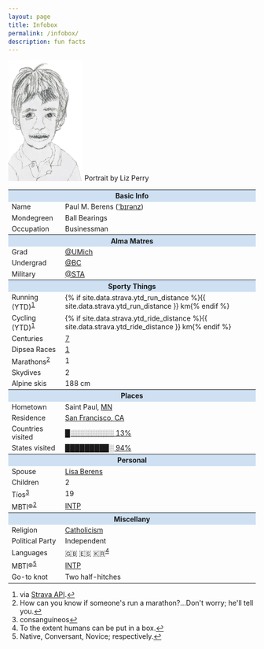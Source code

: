 ```yaml
---
layout: page
title: Infobox
permalink: /infobox/
description: fun facts
---
```

<p><img src="/assets/images/pmb.portrait.png" alt="portrait" style="width: 30%;">
<span class="muted small">Portrait by Liz Perry</span>

<table>
  <tbody>
    <tr>
      <th colspan="2" style="text-align: center; background-color: #cee0f2;">Basic Info</th>
    </tr>
    <tr>
      <td style="text-align: left">Name</td>
      <td style="text-align: left">Paul M. Berens (<a href="/assets/audio/berens.mp3">'b&#x026A;r&#x0259;nz</a>)</td>
    </tr>
    <tr>
      <td style="text-align: left">Mondegreen</td>
      <td style="text-align: left">Ball Bearings</td>
    </tr>
    <tr>
      <td style="text-align: left">Occupation</td>
      <td style="text-align: left">Businessman</td>
    </tr>
    <tr>
      <th colspan="2" style="text-align: center; background-color: #cee0f2;">Alma Matres</th>
    </tr>
    <tr>
      <td style="text-align: left">Grad</td>
      <td style="text-align: left"><a href="https://x.com/UMich" target="_blank">@UMich</a></td>
    </tr>
    <tr>
      <td style="text-align: left">Undergrad</td>
      <td style="text-align: left"><a href="https://x.com/bostoncollege" target="_blank">@BC</a></td>
    </tr>
    <tr>
      <td style="text-align: left">Military</td>
      <td style="text-align: left"><a href="https://x.com/AllThingsSTA" target="_blank">@STA</a></td>
    </tr>
    <tr>
      <th colspan="2" style="text-align: center; background-color: #cee0f2;">Sporty Things</th>
    </tr>
    <tr>
      <td style="text-align: left">Running (YTD)<sup id="fnref1"><a href="#fn1" title="View footnote">1</a></sup></td>
      <td style="text-align: left">{% if site.data.strava.ytd_run_distance %}{{ site.data.strava.ytd_run_distance }} km{% endif %}</td>
    </tr>
    <tr>
      <td style="text-align: left">Cycling (YTD)<sup id="fnref1"><a href="#fn1" title="View footnote">1</a></sup></td>
      <td style="text-align: left">{% if site.data.strava.ytd_ride_distance %}{{ site.data.strava.ytd_ride_distance }} km{% endif %}</td>
    </tr>
    <tr>
      <td style="text-align: left">Centuries</td>
      <td style="text-align: left"><a href="/centuries/">7</a></td>
    </tr>
    <tr>
      <td style="text-align: left">Dipsea Races</td>
      <td style="text-align: left"><a href="https://www.strava.com/activities/14737190977" target="_blank">1</a></td>
    </tr>
    <tr>
      <td style="text-align: left">Marathons<sup id="fnref2"><a href="#fn2" title="View footnote">2</a></sup></td>
      <td style="text-align: left">1</td>
    </tr>
    <tr>
      <td style="text-align: left">Skydives</td>
      <td style="text-align: left">2</td>
    </tr>
    <tr>
      <td style="text-align: left">Alpine skis</td>
      <td style="text-align: left">188 cm</td>
    </tr>
    <tr>
      <th colspan="2" style="text-align: center; background-color: #cee0f2;">Places</th>
    </tr>
    <tr>
      <td style="text-align: left">Hometown</td>
      <td style="text-align: left">Saint Paul, <a href="/mn/">MN</a></td>
    </tr>
    <tr>
      <td style="text-align: left">Residence</td>
      <td style="text-align: left"><a href="/sf/">San Francisco, CA</a></td>
    </tr>
    <tr>
      <td style="text-align: left">Countries visited</td>
      <td style="text-align: left"><a href="/countries/">█░░░░░░░░░ 13%</a></td>
    </tr>
    <tr>
      <td style="text-align: left">States visited</td>
      <td style="text-align: left"><a href="/states/">█████████░ 94%</a></td>
    </tr>
    <tr>
      <th colspan="2" style="text-align: center; background-color: #cee0f2;">Personal</th>
    </tr>
    <tr>
      <td style="text-align: left">Spouse</td>
      <td style="text-align: left"><a href="https://x.com/berenslisa" target="_blank">Lisa Berens</a></td>
    </tr>
    <tr>
      <td style="text-align: left">Children</td>
      <td style="text-align: left">2</td>
    </tr>
        <tr>
      <td style="text-align: left">Tíos<sup id="fnref3"><a href="#fn3" title="View footnote">3</a></sup></td>
      <td style="text-align: left">19</td>
    </tr>
    <tr>
      <td style="text-align: left">MBTI®<sup id="fnref2"><a href="#fn2" title="View footnote">2</a></sup></td>
      <td style="text-align: left"><a href="/personality.html">INTP</a></td>
    </tr>
    <tr>
      <th colspan="2" style="text-align: center; background-color: #cee0f2;">Miscellany</th>
    </tr>
    <tr>
      <td style="text-align: left">Religion</td>
      <td style="text-align: left"><a href="/catholic">Catholicism</a></td>
    </tr>
    <tr>
      <td style="text-align: left">Political Party</td>
      <td style="text-align: left">Independent</td>
    </tr>
    <tr>
      <td style="text-align: left">Languages</td>
      <td style="text-align: left">🇬🇧 🇪🇸 🇰🇷<sup id="fnref4"><a href="#fn4" title="View footnote">4</a></sup></td>
    </tr>
    <tr>
      <td style="text-align: left">MBTI®<sup id="fnref5"><a href="#fn5" title="View footnote">5</a></sup></td>
      <td style="text-align: left"><a href="/personality.html">INTP</a></td>
    </tr>
    <tr>
      <td style="text-align: left">Go-to knot</td>
      <td style="text-align: left">Two half-hitches</td>
    </tr>
  </tbody>
</table>

<ol id="footnotes">
  <li id="fn1">via <a href="https://developers.strava.com/docs/reference/" target="_blank">Strava API</a>.<a href="#fnref1" title="Return to article">↩</a></li>
  <li id="fn2">How can you know if someone's run a marathon?...Don't worry; he'll tell you.<a href="#fnref2" title="Return to article">↩</a></li>
  <li id="fn3">consanguíneos<a href="#fnref3" title="Return to article">↩</a></li>
  <li id="fn5">To the extent humans can be put in a box.<a href="#fnref5" title="Return to article">↩</a></li>
  <li id="fn4">Native, Conversant, Novice; respectively.<a href="#fnref4" title="Return to article">↩</a></li>
</ol>